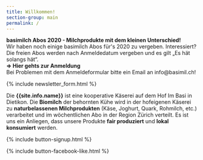 ```yaml
---
title: Willkommen!
section-group: main
permalink: /
---
```


<div class="alert alert-success" role="alert" data-href="https://basimil.ch/genossenschaft/#abo-bestellen/">
  <div style="font-weight:bold;"> 
 basimilch Abos 2020 - Milchprodukte mit dem kleinen Unterschied! 
  </div>
Wir haben noch einige basimilch Abos für's 2020 zu vergeben. Interessiert? Die freien Abos werden nach Anmeldedatum vergeben und es gilt „Es hät solangs hät“.
   <div style="font-weight:bold;">
  => Hier gehts zur Anmeldung
    </div>
  Bei Problemen mit dem Anmeldeformular bitte ein Email an info@basimil.ch!
 </div>
   
{% include newsletter_form.html %}


Die **{{site.info.name}}** ist eine kooperative Käserei auf dem
Hof Im Basi in Dietikon. Die **Biomilch** der behornten Kühe wird in der
hofeigenen Käserei zu **naturbelassenen Milchprodukten** (Käse, Joghurt, Quark,
Rohmilch, etc.) verarbeitet und im wöchentlichen Abo in der Region
Zürich verteilt. Es ist uns ein Anliegen, dass unsere Produkte **fair produziert**
und **lokal konsumiert** werden.

{% include button-signup.html %}   

{% include button-facebook-like.html %}


